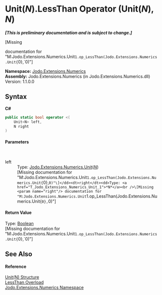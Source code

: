 # Unit(*N*).LessThan Operator (Unit(*N*), *N*)
 _**\[This is preliminary documentation and is subject to change.\]**_

\[Missing <summary> documentation for "M:Jodo.Extensions.Numerics.Unit`1.op_LessThan(Jodo.Extensions.Numerics.Unit{`0},`0)"\]

**Namespace:**&nbsp;<a href="N_Jodo_Extensions_Numerics">Jodo.Extensions.Numerics</a><br />**Assembly:**&nbsp;Jodo.Extensions.Numerics (in Jodo.Extensions.Numerics.dll) Version: 1.1.0.0

## Syntax

**C#**<br />
``` C#
public static bool operator <(
	Unit<N> left,
	N right
)
```


#### Parameters
&nbsp;<dl><dt>left</dt><dd>Type: <a href="T_Jodo_Extensions_Numerics_Unit_1">Jodo.Extensions.Numerics.Unit</a>(<a href="T_Jodo_Extensions_Numerics_Unit_1">*N*</a>)<br />\[Missing <param name="left"/> documentation for "M:Jodo.Extensions.Numerics.Unit`1.op_LessThan(Jodo.Extensions.Numerics.Unit{`0},`0)"\]</dd><dt>right</dt><dd>Type: <a href="T_Jodo_Extensions_Numerics_Unit_1">*N*</a><br />\[Missing <param name="right"/> documentation for "M:Jodo.Extensions.Numerics.Unit`1.op_LessThan(Jodo.Extensions.Numerics.Unit{`0},`0)"\]</dd></dl>

#### Return Value
Type: <a href="https://docs.microsoft.com/dotnet/api/system.boolean" target="_blank" rel="noopener noreferrer">Boolean</a><br />\[Missing <returns> documentation for "M:Jodo.Extensions.Numerics.Unit`1.op_LessThan(Jodo.Extensions.Numerics.Unit{`0},`0)"\]

## See Also


#### Reference
<a href="T_Jodo_Extensions_Numerics_Unit_1">Unit(N) Structure</a><br /><a href="Overload_Jodo_Extensions_Numerics_Unit_1_op_LessThan">LessThan Overload</a><br /><a href="N_Jodo_Extensions_Numerics">Jodo.Extensions.Numerics Namespace</a><br />